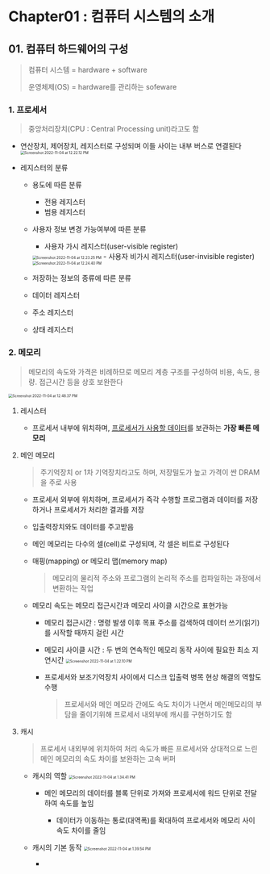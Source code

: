 # Chapter01 : 컴퓨터 시스템의 소개

## 01. 컴퓨터 하드웨어의 구성

> 컴퓨터 시스템 = hardware + software
>
> 운영체제(OS) = hardware를 관리하는 sofeware

### 1. 프로세서

> 중앙처리장치(CPU : Central Processing unit)라고도 함

- 연산장치, 제어장치, 레지스터로 구성되며 이들 사이는 내부 버스로 연결된다<img src="/Users/yangsiseon/Desktop/TIL/asset/img/Screenshot 2022-11-04 at 12.22.12 PM.png" alt="Screenshot 2022-11-04 at 12.22.12 PM" style="zoom:50%;" />

- 레지스터의 분류

  - 용도에 따른 분류

    - 전용 레지스터
    - 범용 레지스터

  - 사용자 정보 변경 가능여부에 따른 분류

    - 사용자 가시 레지스터(user-visible register) 
    <img src="/Users/yangsiseon/Desktop/TIL/asset/img/Screenshot 2022-11-04 at 12.23.25 PM.png" alt="Screenshot 2022-11-04 at 12.23.25 PM" style="zoom:50%;" />
    - 사용자 비가시 레지스터(user-invisible register)
    <img src="/Users/yangsiseon/Desktop/TIL/asset/img/Screenshot 2022-11-04 at 12.24.40 PM.png" alt="Screenshot 2022-11-04 at 12.24.40 PM" style="zoom:50%;" />
    
  -  저장하는 정보의 종류에 따른 분류
  
    - 데이터 레지스터
    
    - 주소 레지스터
    
    - 상태 레지스터
    
### 2. 메모리

> 메모리의 속도와 가격은 비례하므로 메모리 계층 구조를 구성하여 비용, 속도, 용량. 접근시간 등을 상호 보완한다

<img src="/Users/yangsiseon/Desktop/TIL/asset/img/Screenshot 2022-11-04 at 12.48.37 PM.png" alt="Screenshot 2022-11-04 at 12.48.37 PM" style="zoom:50%;" />

1. 레시스터

   - 프로세서 내부에 위치하며, <u>프로세서가 사용할 데이터</u>를 보관하는 **가장 빠른 메모리**

2. 메인 메모리

   > 주기억장치 or 1차 기억장치라고도 하며, 저장밀도가 높고 가격이 싼 DRAM을 주로 사용

   - 프로세서 외부에 위치하며, 프로세서가 즉각 수행할 프로그램과 데이터를 저장하거나 프로세서가 처리한 결과를 저장

   - 입출력장치와도 데이터를 주고받음

   - 메인 메모리는 다수의 셀(cell)로 구성되며, 각 셀은 비트로 구성된다

   - 매핑(mapping) or 메모리 맵(memory map)

     > 메모리의 물리적 주소와 프로그램의 논리적 주소를 컴파일하는 과정에서 변환하는 작업

   - 메모리 속도는 메모리 접근시간과 메모리 사이클 시간으로 표현가능

     - 메모리 접근시간 : 명령 발생 이후 목표 주소를 검색하여 데이터 쓰기(읽기)를 시작할 때까지 걸린 시간
     
     - 메모리 사이클 시간 : 두 번의 연속적인 메모리 동작  사이에 필요한 최소 지연시간
       <img src="/Users/yangsiseon/Desktop/TIL/asset/img/Screenshot 2022-11-04 at 1.22.10 PM.png" alt="Screenshot 2022-11-04 at 1.22.10 PM" style="zoom:50%;" />
     
     - 프로세서와 보조기억장치 사이에서 디스크 입출력 병목 현상 해결의 역할도 수행
     
       > 프로세서와 메인 메모라 간에도 속도 차이가 나면서 메인메모리의 부담을 줄이기위해 프로세서 내외부에 캐시를 구현하기도 함

3. 캐시

   >  프로세서 내외부에 위치하여 처리 속도가 빠른 프로세서와 상대적으로 느린 메인 메모리의 속도 차이를 보완하는 고속 버퍼

   - 캐시의 역할
     <img src="/Users/yangsiseon/Desktop/TIL/asset/img/Screenshot 2022-11-04 at 1.34.41 PM.png" alt="Screenshot 2022-11-04 at 1.34.41 PM" style="zoom:50%;" />

     - 메인 메모리의 데이터를 블록 단위로 가져와 프로세서에 워드 단위로 전달하여 속도를 높임
     
     
       - 데이터가 이동하는 통로(대역폭)를 확대하여 프로세서와 메모리 사이 속도 차이를 줄임
         
   
   
   - 캐시의 기본 동작
     <img src="/Users/yangsiseon/Desktop/TIL/asset/img/Screenshot 2022-11-04 at 1.39.54 PM.png" alt="Screenshot 2022-11-04 at 1.39.54 PM" style="zoom:50%;" />
     
     - 